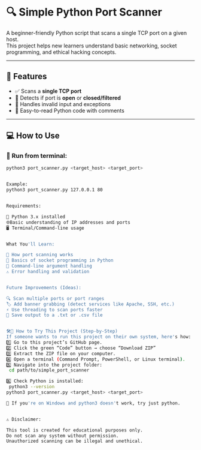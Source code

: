 # 🔍 Simple Python Port Scanner

A beginner-friendly Python script that scans a single TCP port on a given host.  
This project helps new learners understand basic networking, socket programming, and ethical hacking concepts.

---

## 🚀 Features

- ✅ Scans a **single TCP port**
- 🛑 Detects if port is **open** or **closed/filtered**
- 🔄 Handles invalid input and exceptions
- 📖 Easy-to-read Python code with comments

---

## 💻 How to Use

### 🔧 Run from terminal:

```bash
python3 port_scanner.py <target_host> <target_port>


Example:
python3 port_scanner.py 127.0.0.1 80


Requirements:

🐍 Python 3.x installed
🌐Basic understanding of IP addresses and ports
🖥️ Terminal/Command-line usage


What You'll Learn:

🧱 How port scanning works
🔌 Basics of socket programming in Python
💬 Command-line argument handling
⚠️ Error handling and validation


Future Improvements (Ideas):

🔍 Scan multiple ports or port ranges
🏷️ Add banner grabbing (detect services like Apache, SSH, etc.)
⚡ Use threading to scan ports faster
📄 Save output to a .txt or .csv file


🛠️👣 How to Try This Project (Step-by-Step)
If someone wants to run this project on their own system, here's how:
1️⃣ Go to this project’s GitHub page.
2️⃣ Click the green “Code” button → choose “Download ZIP”
3️⃣ Extract the ZIP file on your computer.
4️⃣ Open a terminal (Command Prompt, PowerShell, or Linux terminal).
5️⃣ Navigate into the project folder:
 cd path/to/simple_port_scanner

6️⃣ Check Python is installed:
 python3 --version
python3 port_scanner.py <target_host> <target_port>

📌 If you're on Windows and python3 doesn't work, try just python.


⚠️ Disclaimer:

This tool is created for educational purposes only.
Do not scan any system without permission.
Unauthorized scanning can be illegal and unethical.






